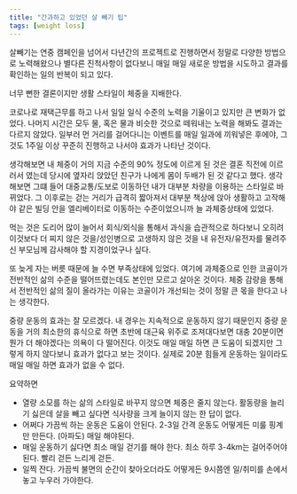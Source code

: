 ```yaml
---
title: "간과하고 있었던 살 빼기 팁"
tags: [weight loss]
---
```


살빼기는 연중 캠페인을 넘어서 다년간의 프로젝트로 진행하면서 정말로 다양한 방법으로 노력해왔으나 별다른 진척사항이 없다보니 매일 매일 새로운 방법을 시도하고 결과를 확인하는 일의 반복이 되고 있다.

너무 뻔한 결론이지만 생활 스타일이 체중을 지배한다. 

코로나로 재택근무를 하고 나서 일일 일식 수준의 노력을 기울이고 있지만 큰 변화가 없었다. 나머지 시간은 모두 물, 혹은 물과 비슷한 것으로 떼워내는 노력을 해봐도 결과는 다르지 않았다. 일부러 먼 거리를 걸어다니는 이벤트를 매일 일과에 끼워넣은 후에야, 그것도 1주일 이상 꾸준히 진행하고 나서야 효과가 나타난 것이다.

생각해보면 내 체중이 거의 지금 수준의 90% 정도에 이르게 된 것은 결혼 직전에 이르러서 였는데 당시에 옆자리 앉았던 친구가 나에게 몸이 두배가 된 것 같다고 했다. 생각해보면 그떄 들어 대중교통/도보로 이동하던 내가 대부분 차량을 이용하는 스타일로 바뀌었다. 그 이후로는 걷는 거리가 급격히 짧아져서 대부분 책상에 앉아 생활하고 고작해야 같은 빌딩 안을 엘리베이터로 이동하는 수준이었으니까 늘 과체중상태에 있었다. 

먹는 것은 도리어 많이 늘어서 회식/외식을 통해서 과식을 습관적으로 하다보니 오히려 이것보다 더 찌지 않은 것을/성인병으로 고생하지 않은 것을 내 유전자/유전자를 물려주신 부모님께 감사해야 할 지경이었구나 싶다.

또 늦게 자는 버릇 때문에 늘 수면 부족상태에 있었다. 여기에 과체중으로 인한 코골이가 전반적인 삶의 수준을 떨어뜨렸는데도 본인만 모르고 살아온 것이다. 체중 감량을 통해서 전반적인 삶의 질이 올라가는 이유는 코골이가 개선되는 것이 정말 큰 몫을 한다고 나는 생각한다. 

중량 운동의 효과는 잘 모르겠다. 내 경우는 지속적으로 운동하지 않기 때문인지 중량 운동을 거의 최소한의 휴식으로 하면 초반에 대근육 위주로 조져대다보면 대충 20분이면 뭔가 더 해야겠다는 의욕이 다 떨어진다. 이것도 매일 매일 하면 큰 도움이 되겠지만 그렇게 하지 않다보니 효과가 없다고 보는 것이다. 실제로 20분 힘들게 운동하는 일이라도 매일 매일 하면 효과가 없을 수 없다. 

요약하면
- 열량 소모를 하는 삶의 스타일로 바꾸지 않으면 체중은 줄지 않는다. 활동량을 늘리기 싫은데 살을 빼고 싶다면 식사량을 크게 늘이지 않는 한 답이 없다.
- 어쩌다 가끔씩 하는 운동은 도움이 안된다. 2-3일 간격 운동도 어떻게든 미룰 핑계만 만든다. (아파도) 매일 해야된다.
- 매일 운동하기 싫다면 최소 매일 걷기를 해야 한다. 최소 하루 3-4km는 걸어주어야 된다. 빨리 걷든 느리게 걷든.
- 일찍 잔다. 가끔씩 불면의 순간이 찾아오더라도 어떻게든 9시쯤엔 일/취미를 손에서 놓고 누우러 가야한다.
